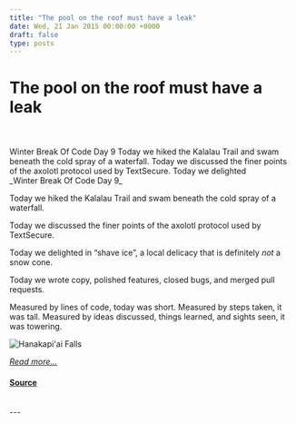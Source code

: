```yaml
---
title: "The pool on the roof must have a leak"
date: Wed, 21 Jan 2015 00:00:00 +0000
draft: false
type: posts
---
```

# The pool on the roof must have a leak

<br/>

<br/>
 Winter Break Of Code Day 9 Today we hiked the Kalalau Trail and swam beneath the cold spray of a waterfall. Today we discussed the finer points of the axolotl protocol used by TextSecure. Today we delighted
<br/>
_Winter Break Of Code Day 9_

Today we hiked the Kalalau Trail and swam beneath the cold spray of a waterfall.

Today we discussed the finer points of the axolotl protocol used by TextSecure.

Today we delighted in “shave ice”, a local delicacy that is definitely _not_ a snow cone.

Today we wrote copy, polished features, closed bugs, and merged pull requests.

Measured by lines of code, today was short. Measured by steps taken, it was tall. Measured by ideas discussed, things learned, and sights seen, it was towering.

![Hanakapi'ai Falls](/blog/images/wboc-falls.jpg)

[_Read more..._](https://signal.org/blog/the-pool-on-the-roof-must-have-a-leak/)

#### [Source](https://signal.org/blog/the-pool-on-the-roof-must-have-a-leak/)

<br/>
---
